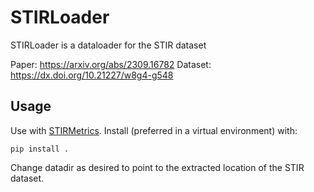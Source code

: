 # STIRLoader
STIRLoader is a dataloader for the STIR dataset

Paper: https://arxiv.org/abs/2309.16782
Dataset: https://dx.doi.org/10.21227/w8g4-g548


## Usage

Use with [STIRMetrics](https://github.com/athaddius/STIRMetrics).
Install (preferred in a virtual environment) with:
```
pip install .
```
Change datadir as desired to point to the extracted location of the STIR dataset.


